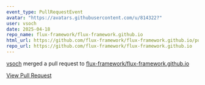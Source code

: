 ```yaml
---
event_type: PullRequestEvent
avatar: "https://avatars.githubusercontent.com/u/814322?"
user: vsoch
date: 2025-04-18
repo_name: flux-framework/flux-framework.github.io
html_url: https://github.com/flux-framework/flux-framework.github.io/pull/148
repo_url: https://github.com/flux-framework/flux-framework.github.io
---
```


<a href='https://github.com/vsoch' target='_blank'>vsoch</a> merged a pull request to <a href='https://github.com/flux-framework/flux-framework.github.io' target='_blank'>flux-framework/flux-framework.github.io</a>

<a href='https://github.com/flux-framework/flux-framework.github.io/pull/148' target='_blank'>View Pull Request</a>